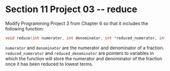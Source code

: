 # Section 11 Project 03 -- reduce

Modify Programming Project 3 from Chapter 6 so that it includes the following function:

```c
void reduce(int numerator, int denominator, int *reduced_numerator, int *reduced_denominator);
```

`numerator` and `denominator` are the numerator and denominator of a fraction. `reduced_numerator` and `reduced_denominator` are pointers to variables in which the function will store the numerator and denominator of the fraction once it has been reduced to lowest terms.
